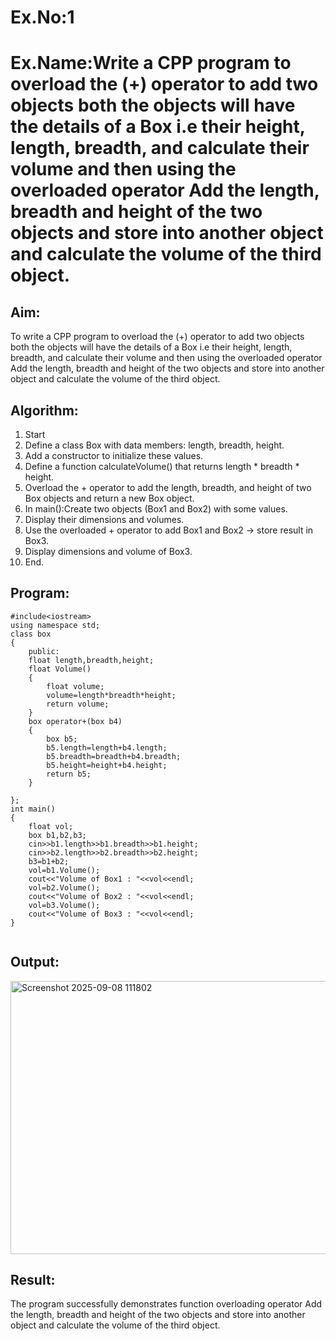# Ex.No:1
# Ex.Name:Write a CPP program to overload the (+) operator to add two objects both the objects will have the details of a Box i.e their height, length, breadth, and calculate their volume and then using the overloaded operator Add the length, breadth and height of the two objects and store into another object and calculate the volume of the third object.

## Aim:
To write a CPP program to overload the (+) operator to add two objects both the objects will have the details of a Box i.e their height, length, breadth, and calculate their volume and then using the overloaded operator Add the length, breadth and height of the two objects and store into another object and calculate the volume of the third object.


## Algorithm:
1. Start
2. Define a class Box with data members: length, breadth, height.
3. Add a constructor to initialize these values.
4. Define a function calculateVolume() that returns length * breadth * height.
5. Overload the + operator to add the length, breadth, and height of two Box objects and return a new Box object.
6. In main():Create two objects (Box1 and Box2) with some values.
7. Display their dimensions and volumes.
8. Use the overloaded + operator to add Box1 and Box2 → store result in Box3.
9. Display dimensions and volume of Box3.
10. End.

## Program:
```
#include<iostream>
using namespace std;
class box
{
    public:
    float length,breadth,height;
    float Volume()
    {
        float volume;
        volume=length*breadth*height;
        return volume;
    }
    box operator+(box b4)
    {
        box b5;
        b5.length=length+b4.length;
        b5.breadth=breadth+b4.breadth;
        b5.height=height+b4.height;
        return b5;
    }
    
};
int main()
{
    float vol;
    box b1,b2,b3;
    cin>>b1.length>>b1.breadth>>b1.height;
    cin>>b2.length>>b2.breadth>>b2.height;
    b3=b1+b2;
    vol=b1.Volume();
    cout<<"Volume of Box1 : "<<vol<<endl;
    vol=b2.Volume();
    cout<<"Volume of Box2 : "<<vol<<endl;
    vol=b3.Volume();
    cout<<"Volume of Box3 : "<<vol<<endl;
}


```



## Output:
<img width="1188" height="437" alt="Screenshot 2025-09-08 111802" src="https://github.com/user-attachments/assets/52f1d4d7-949f-44dc-a4c1-27a2dc84109a" />


## Result:
The program successfully demonstrates function overloading operator Add the length, breadth and height of the two objects and store into another object and calculate the volume of the third object.

